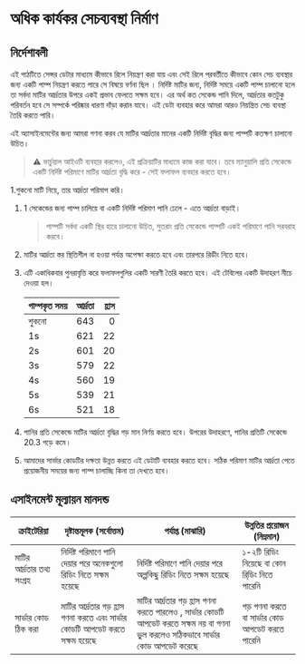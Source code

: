 # অধিক কার্যকর সেচব্যবস্থা নির্মাণ

## নির্দেশাবলী

এই পাঠটিতে সেন্সর ডেটার মাধ্যমে কীভাবে রিলে নিয়ন্ত্রণ করা যায় এবং সেই রিলে পরবর্তীতে কীভাবে কোন সেচ ব্যবস্থার জন্য একটি পাম্প নিয়ন্ত্রণ করতে পারে সে বিষয়ে বর্ণনা ছিল । নির্দিষ্ট মাটির জন্য, নির্দিষ্ট সময়ে একটি পাম্প চালানো হলে তা সর্বদা মাটির আর্দ্রতার উপরে একই প্রভাব ফেলতে সক্ষম হবে। এর অর্থ কত সেকেন্ড পানি দিলে, আর্দ্রতার কতটুকু পরিবর্তন হবে সে সম্পর্কে পরিষ্কার ধারণা দাঁড়া করান যাবে। এই ডেটা ব্যবহার করে আমরা আরও নিয়ন্ত্রিত সেচ ব্যবস্থা তৈরি করতে পারি।

এই অ্যাসাইনমেন্টের জন্য আমরা গণনা করব যে মাটির আর্দ্রতার মানের একটি নির্দিষ্ট বৃদ্ধির জন্য পাম্পটি কতক্ষণ চালানো উচিত।

> ⚠️ ভার্চুয়াল আইওটি ব্যবহার করলেও, এই প্রক্রিয়াটির মাধ্যমে কাজ করা যাবে। তবে ম্যানুয়ালি প্রতি সেকেন্ডে একটি নির্দিষ্ট পরিমাণে মাটির আর্দ্রতা বৃদ্ধি করে - সেই ফলাফল ব্যবহার করতে হবে।
> 
1.শুকনো মাটি নিয়ে, তার আর্দ্রতা পরিমাপ করি।

1. 1 সেকেন্ডের জন্য পাম্প চালিয়ে বা একটি নির্দিষ্ট পরিমাণ পানি ঢেলে - এতে আর্দ্রতা বাড়াই।

    > পাম্পটি সর্বদা একটি স্থির হারে চালানো উচিত, সুতরাং প্রতি সেকেন্ডে পাম্পটি একই পরিমাণে পানি সরবরাহ করবে।

1. মাটির আর্দ্রতা স্তর স্থিতিশীল না হওয়া পর্যন্ত অপেক্ষা করতে হবে এবং তারপরে রিডীং নিতে হবে।

1. এটি একাধিকবার পুনরাবৃত্তি করে ফলাফলগুলির একটি সারণী তৈরি করতে হবে। এই টেবিলের একটি উদাহরণ নীচে দেওয়া হল।

    | পাম্পকৃত সময় | আর্দ্রতা | হ্রাস |
    | --- | --: | -: |
    | শুকনো | 643 |  0 |
    | 1s  | 621 | 22 |
    | 2s  | 601 | 20 |
    | 3s  | 579 | 22 |
    | 4s  | 560 | 19 |
    | 5s  | 539 | 21 |
    | 6s  | 521 | 18 |

1. পানির প্রতি সেকেন্ডে মাটির আর্দ্রতা বৃদ্ধির গড় মান নির্ণয় করতে হবে। উপরের উদাহরণে, পানির প্রতিটি সেকেন্ডে 20.3 গড়ে কমে।

1. আমাদের সার্ভার কোডটির দক্ষতা উন্নত করতে এই ডেটাটি ব্যবহার করতে হবে। সঠিক পরিমাণ মাটির আর্দ্রতা পেতে প্রয়োজনীয় সময়ের জন্য পাম্প চালাচ্ছি কিনা তা দেখতে হবে।

## এসাইনমেন্ট মূল্যায়ন মানদন্ড

| ক্রাইটেরিয়া | দৃষ্টান্তমূলক (সর্বোত্তম) | পর্যাপ্ত (মাঝারি) | উন্নতির প্রয়োজন (নিম্নমান) |
| -------- | --------- | -------- | ----------------- |
| মাটির আর্দ্রতার তথ্য সংগ্রহ | নির্দিষ্ট পরিমাণে পানি দেয়ার পরে অনেকগুলো রিডিং নিতে সক্ষম হয়েছে |  নির্দিষ্ট পরিমাণে পানি দেয়ার পরে অল্পকিছু রিডিং নিতে সক্ষম হয়েছে | ১-২টি রিডিং নিয়েছে বা কোন রি্ডিং নিতে পারেনি |
| সার্ভার কোড ঠিক করা | মাটির আর্দ্রতার গড় হ্রাস গণনা করতে এবং সার্ভার কোডটি আপডেট করতে সক্ষম হয়েছে | মাটির আর্দ্রতার গড় হ্রাস গণনা করতে পারলেও , সার্ভার কোডটি আপডেট করতে সক্ষম নয় বা গণনা ভুল করলেও সঠিকভাবে সার্ভার কোড আপডেট করেছে |গড় গণনা করতে বা সার্ভার কোড আপডেট করতে পারেনি |
